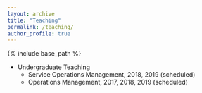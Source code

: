 ```yaml
---
layout: archive
title: "Teaching"
permalink: /teaching/
author_profile: true
---
```


{% include base_path %}

* Undergraduate Teaching
	* Service Operations Management, 2018, 2019 (scheduled)
	* Operations Management, 2017, 2018, 2019 (scheduled)